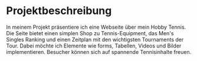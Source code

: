 # Projektbeschreibung

In meinem Projekt präsentiere ich eine Webseite über mein Hobby Tennis.
Die Seite bietet einen simplen Shop zu Tennis-Equipment, das Men's Singles Ranking und einen Zeitplan mit den wichtigsten Tournaments der Tour.
Dabei möchte ich Elemente wie forms, Tabellen, Videos und Bilder implementieren.
Besucher können sich auf spannende Tennisinhalte freuen.